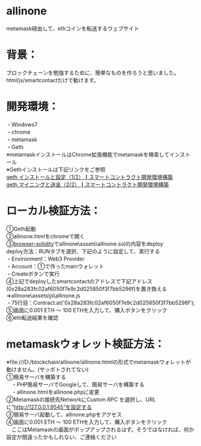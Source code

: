 # allinone  
metamask経由して、ethコインを転送するウェブサイト  
# 背景：  
ブロックチェーンを勉強するために、簡単なものを作ろうと思いました。  
html/js/smartcontactだけで動けます。  
# 開発環境：  
・Windows7  
・chrome  
・metamask  
・Geth  
※metamaskインストールはChrome拡張機能でmetamaskを検索してインストール  
※Gethインストールは下記リンクをご参照  
[geth インストールと設定（1/2）┃スマートコントラクト開発環境構築](https://it-developer.info/blockchain/development-environment-1/)   
[geth マイニングと送金（2/2）┃スマートコントラクト開発環境構築](https://it-developer.info/blockchain/development-environment-2/)  
  
# ローカル検証方法： 
①Geth起動  
②allinone.htmlをchromeで開く  
③[browser-solidity](https://ethereum.github.io/browser-solidity)でallinone\assets\allinone.solの内容をdeploy  
  deploy方法：RUNタブを選択、下記のように設定して、実行する  
  ・Environment：Web3 Provider  
  ・Account：①で作ったmainウォレット  
  ・Createボタンで実行  
④上記でdeployしたsmartcontactのアドレスで下記アドレス(0x28a283fc02af6050f7e9c2d025850f3f7bb5296f)を置き換える  
  ⇒allinone\assets\js\allinone.js  
  ・75行目：Contract.at('0x28a283fc02af6050f7e9c2d025850f3f7bb5296f');  
⑤画面に0.001 ETH ～ 100 ETHを入力して、購入ボタンをクリック  
⑥eth転送結果を確認  

# metamaskウォレット検証方法： 
※file:///D:/blockchain/allinone/allinone.htmlの形式でmetamaskウォレットが動けません。(サッポトされてない)  
①簡易サーバを構築する  
　・PHP簡易サーバでGoogleして、簡易サーバを構築する  
　・allinone.htmlをallinone.phpに変更  
②Metamaskの接続先NetworkにCustom RPC を選択し、URLに”http://127.0.0.1:9545”を設定する  
③簡易サーバ起動して、allinone.phpをアクセス  
④画面に0.001 ETH ～ 100 ETHを入力して、購入ボタンをクリック  
　ここはMetamaskの画面がポップアップされるはず。そうではなければ、何か設定が間違ったかもしれない、ご連絡ください  
